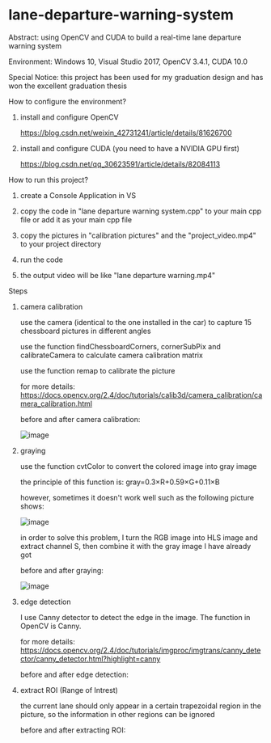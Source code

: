 # lane-departure-warning-system
Abstract: using OpenCV and CUDA to build a real-time lane departure warning system

Environment: Windows 10, Visual Studio 2017, OpenCV 3.4.1, CUDA 10.0

Special Notice: this project has been used for my graduation design and has won the excellent graduation thesis

How to configure the environment?

1. install and configure OpenCV

    https://blog.csdn.net/weixin_42731241/article/details/81626700

2. install and configure CUDA (you need to have a NVIDIA GPU first)

    https://blog.csdn.net/qq_30623591/article/details/82084113
    
How to run this project?

1. create a Console Application in VS

2. copy the code in "lane departure warning system.cpp" to your main cpp file or add it as your main cpp file

3. copy the pictures in "calibration pictures" and the "project_video.mp4" to your project directory

4. run the code

5. the output video will be like "lane departure warning.mp4"

Steps

1. camera calibration

    use the camera (identical to the one installed in the car) to capture 15 chessboard pictures in different angles
    
    use the function findChessboardCorners, cornerSubPix and calibrateCamera to calculate camera calibration matrix
    
    use the function remap to calibrate the picture
    
    for more details: https://docs.opencv.org/2.4/doc/tutorials/calib3d/camera_calibration/camera_calibration.html
    
    before and after camera calibration:
    
    ![image](https://github.com/zhongzebin/lane-departure-warning-system/blob/master/pictures%20for%20readme/camera%20calibration.png)
    
2. graying
    
    use the function cvtColor to convert the colored image into gray image
    
    the principle of this function is: gray=0.3×R+0.59×G+0.11×B
    
    however, sometimes it doesn't work well such as the following picture shows:
    
    ![image](https://github.com/zhongzebin/lane-departure-warning-system/blob/master/pictures%20for%20readme/RGB%20graying.png)
    
    in order to solve this problem, I turn the RGB image into HLS image and extract channel S, then combine it with the gray image I have already got
    
    before and after graying:
    
    ![image](https://github.com/zhongzebin/lane-departure-warning-system/blob/master/pictures%20for%20readme/RGB%20and%20HLS%20graying.png)
    
3. edge detection

    I use Canny detector to detect the edge in the image. The function in OpenCV is Canny.
    
    for more details: https://docs.opencv.org/2.4/doc/tutorials/imgproc/imgtrans/canny_detector/canny_detector.html?highlight=canny
    
    before and after edge detection:
    
    
4. extract ROI (Range of Intrest)
    
    the current lane should only appear in a certain trapezoidal region in the picture, so the information in other regions can be ignored
    
    before and after extracting ROI:
    
    

